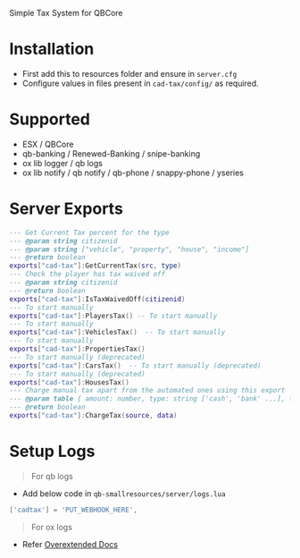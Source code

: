 Simple Tax System for QBCore

# Installation

- First add this to resources folder and ensure in `server.cfg`
- Configure values in files present in `cad-tax/config/` as required.

# Supported
- ESX / QBCore
- qb-banking / Renewed-Banking / snipe-banking
- ox lib logger / qb logs
- ox lib notify / qb notify / qb-phone / snappy-phone / yseries

# Server Exports

```lua
--- Get Current Tax percent for the type
--- @param string citizenid
--- @param string ["vehicle", "property", "house", "income"]
--- @return boolean
exports["cad-tax"]:GetCurrentTax(src, type)
--- Check the player has tax waived off
--- @param string citizenid
--- @return boolean
exports["cad-tax"]:IsTaxWaivedOff(citizenid)
--- To start manually
exports["cad-tax"]:PlayersTax() -- To start manually
--- To start manually
exports["cad-tax"]:VehiclesTax()  -- To start manually
--- To start manually
exports["cad-tax"]:PropertiesTax()
--- To start manually (deprecated)
exports["cad-tax"]:CarsTax()  -- To start manually (deprecated)
--- To start manually (deprecated)
exports["cad-tax"]:HousesTax()
--- Charge manual tax apart from the automated ones using this export
--- @param table { amount: number, type: string ['cash', 'bank' ...], taxtype: string ['food' ...] }
--- @return boolean
exports["cad-tax"]:ChargeTax(source, data)
```

# Setup Logs

> For qb logs
- Add below code in `qb-smallresources/server/logs.lua`
```lua
['cadtax'] = 'PUT_WEBHOOK_HERE',
```

> For ox logs
- Refer [Overextended Docs](https://overextended.dev/ox_lib/Modules/Logger/Server)
